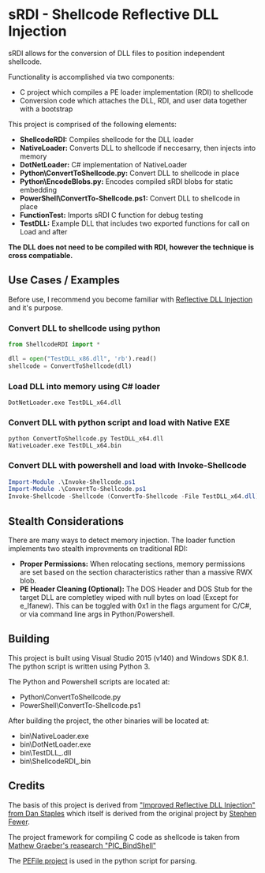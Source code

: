 # sRDI - Shellcode Reflective DLL Injection
sRDI allows for the conversion of DLL files to position independent shellcode.

Functionality is accomplished via two components:
- C project which compiles a PE loader implementation (RDI) to shellcode
- Conversion code which attaches the DLL, RDI, and user data together with a bootstrap

This project is comprised of the following elements:
- **ShellcodeRDI:** Compiles shellcode for the DLL loader
- **NativeLoader:** Converts DLL to shellcode if neccesarry, then injects into memory
- **DotNetLoader:** C# implementation of NativeLoader
- **Python\ConvertToShellcode.py:** Convert DLL to shellcode in place
- **Python\EncodeBlobs.py:** Encodes compiled sRDI blobs for static embedding
- **PowerShell\ConvertTo-Shellcode.ps1:** Convert DLL to shellcode in place
- **FunctionTest:** Imports sRDI C function for debug testing
- **TestDLL:** Example DLL that includes two exported functions for call on Load and after

**The DLL does not need to be compiled with RDI, however the technique  is cross compatiable.**

## Use Cases / Examples
Before use, I recommend you become familiar with [Reflective DLL Injection](https://disman.tl/2015/01/30/an-improved-reflective-dll-injection-technique.html) and it's purpose. 

### Convert DLL to shellcode using python
```python
from ShellcodeRDI import *

dll = open("TestDLL_x86.dll", 'rb').read()
shellcode = ConvertToShellcode(dll)
```

### Load DLL into memory using C# loader
```
DotNetLoader.exe TestDLL_x64.dll
```

### Convert DLL with python script and load with Native EXE
```
python ConvertToShellcode.py TestDLL_x64.dll
NativeLoader.exe TestDLL_x64.bin
```

### Convert DLL with powershell and load with Invoke-Shellcode
```powershell
Import-Module .\Invoke-Shellcode.ps1
Import-Module .\ConvertTo-Shellcode.ps1
Invoke-Shellcode -Shellcode (ConvertTo-Shellcode -File TestDLL_x64.dll)
```

## Stealth Considerations
There are many ways to detect memory injection. The loader function implements two stealth improvments on traditional RDI:

- **Proper Permissions:** When relocating sections, memory permissions are set based on the section characteristics rather than a massive RWX blob.
- **PE Header Cleaning (Optional):** The DOS Header and DOS Stub for the target DLL are completley wiped with null bytes on load (Except for e_lfanew). This can be toggled with 0x1 in the flags argument for C/C#, or via command line args in Python/Powershell.

## Building
This project is built using Visual Studio 2015 (v140) and Windows SDK 8.1. The python script is written using Python 3.

The Python and Powershell scripts are located at:
- Python\ConvertToShellcode.py
- PowerShell\ConvertTo-Shellcode.ps1

After building the project, the other binaries will be located at:
- bin\NativeLoader.exe
- bin\DotNetLoader.exe
- bin\TestDLL_<arch>.dll
- bin\ShellcodeRDI_<arch>.bin

## Credits
The basis of this project is derived from ["Improved Reflective DLL Injection" from Dan Staples](https://disman.tl/2015/01/30/an-improved-reflective-dll-injection-technique.html) which itself is derived from the original project by [Stephen Fewer](https://github.com/stephenfewer/ReflectiveDLLInjection). 

The project framework for compiling C code as shellcode is taken from [Mathew Graeber's reasearch "PIC_BindShell"](http://www.exploit-monday.com/2013/08/writing-optimized-windows-shellcode-in-c.html)

The [PEFile project](https://github.com/erocarrera/pefile) is used in the python script for parsing.
